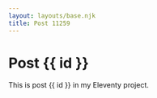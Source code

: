 ```yaml
---
layout: layouts/base.njk
title: Post 11259
---
```


# Post {{ id }}

This is post {{ id }} in my Eleventy project.

